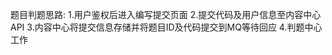题目判题思路:
    1.用户鉴权后进入编写提交页面
    2.提交代码及用户信息至内容中心API
    3.内容中心将提交信息存储并将题目ID及代码提交到MQ等待回应
    4.判题中心工作
